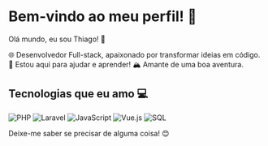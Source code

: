 # Bem-vindo ao meu perfil! 👋

Olá mundo, eu sou Thiago! 🚀

🌐 Desenvolvedor Full-stack, apaixonado por transformar ideias em código.
💬 Estou aqui para ajudar e aprender!
🏔 Amante de uma boa aventura.

## Tecnologias que eu amo 💻

![PHP](https://img.shields.io/badge/PHP-777BB4?style=for-the-badge&logo=php&logoColor=white)
![Laravel](https://img.shields.io/badge/Laravel-FF2D20?style=for-the-badge&logo=laravel&logoColor=white)
![JavaScript](https://img.shields.io/badge/JavaScript-F7DF1E?style=for-the-badge&logo=javascript&logoColor=black)
![Vue.js](https://img.shields.io/badge/Vue.js-4FC08D?style=for-the-badge&logo=vue.js&logoColor=white)
![SQL](https://img.shields.io/badge/SQL-4479A1?style=for-the-badge&logo=postgresql&logoColor=white)

Deixe-me saber se precisar de alguma coisa! 😊
